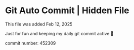 # Git Auto Commit | Hidden File

This file was added Feb 12, 2025

Just for fun and keeping my daily git commit active 🤪

commit number: 452309
